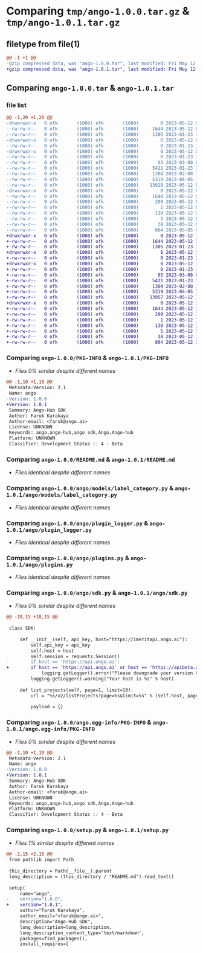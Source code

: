 # Comparing `tmp/ango-1.0.0.tar.gz` & `tmp/ango-1.0.1.tar.gz`

## filetype from file(1)

```diff
@@ -1 +1 @@
-gzip compressed data, was "ango-1.0.0.tar", last modified: Fri May 12 08:45:39 2023, max compression
+gzip compressed data, was "ango-1.0.1.tar", last modified: Fri May 12 14:51:53 2023, max compression
```

## Comparing `ango-1.0.0.tar` & `ango-1.0.1.tar`

### file list

```diff
@@ -1,20 +1,20 @@
-drwxrwxr-x   0 ofk       (1000) ofk       (1000)        0 2023-05-12 08:45:39.347913 ango-1.0.0/
--rw-rw-r--   0 ofk       (1000) ofk       (1000)     1644 2023-05-12 08:45:39.347913 ango-1.0.0/PKG-INFO
--rw-rw-r--   0 ofk       (1000) ofk       (1000)     1305 2023-01-23 13:16:24.000000 ango-1.0.0/README.md
-drwxrwxr-x   0 ofk       (1000) ofk       (1000)        0 2023-05-12 08:45:39.347913 ango-1.0.0/ango/
--rw-rw-r--   0 ofk       (1000) ofk       (1000)        0 2023-01-23 13:16:24.000000 ango-1.0.0/ango/__init__.py
-drwxrwxr-x   0 ofk       (1000) ofk       (1000)        0 2023-05-12 08:45:39.347913 ango-1.0.0/ango/models/
--rw-rw-r--   0 ofk       (1000) ofk       (1000)        0 2023-01-23 13:16:24.000000 ango-1.0.0/ango/models/__init__.py
--rw-rw-r--   0 ofk       (1000) ofk       (1000)       93 2023-03-08 06:39:17.000000 ango-1.0.0/ango/models/enums.py
--rw-rw-r--   0 ofk       (1000) ofk       (1000)     5421 2023-01-23 13:16:24.000000 ango-1.0.0/ango/models/label_category.py
--rw-rw-r--   0 ofk       (1000) ofk       (1000)     1304 2023-02-08 11:40:21.000000 ango-1.0.0/ango/plugin_logger.py
--rw-rw-r--   0 ofk       (1000) ofk       (1000)     5319 2023-04-05 12:21:08.000000 ango-1.0.0/ango/plugins.py
--rw-rw-r--   0 ofk       (1000) ofk       (1000)    13920 2023-05-12 08:45:18.000000 ango-1.0.0/ango/sdk.py
-drwxrwxr-x   0 ofk       (1000) ofk       (1000)        0 2023-05-12 08:45:39.347913 ango-1.0.0/ango.egg-info/
--rw-rw-r--   0 ofk       (1000) ofk       (1000)     1644 2023-05-12 08:45:39.000000 ango-1.0.0/ango.egg-info/PKG-INFO
--rw-rw-r--   0 ofk       (1000) ofk       (1000)      299 2023-05-12 08:45:39.000000 ango-1.0.0/ango.egg-info/SOURCES.txt
--rw-rw-r--   0 ofk       (1000) ofk       (1000)        1 2023-05-12 08:45:39.000000 ango-1.0.0/ango.egg-info/dependency_links.txt
--rw-rw-r--   0 ofk       (1000) ofk       (1000)      130 2023-05-12 08:45:39.000000 ango-1.0.0/ango.egg-info/requires.txt
--rw-rw-r--   0 ofk       (1000) ofk       (1000)        5 2023-05-12 08:45:39.000000 ango-1.0.0/ango.egg-info/top_level.txt
--rw-rw-r--   0 ofk       (1000) ofk       (1000)       38 2023-05-12 08:45:39.347913 ango-1.0.0/setup.cfg
--rw-rw-r--   0 ofk       (1000) ofk       (1000)      864 2023-05-05 06:29:37.000000 ango-1.0.0/setup.py
+drwxrwxr-x   0 ofk       (1000) ofk       (1000)        0 2023-05-12 14:51:53.025334 ango-1.0.1/
+-rw-rw-r--   0 ofk       (1000) ofk       (1000)     1644 2023-05-12 14:51:53.025334 ango-1.0.1/PKG-INFO
+-rw-rw-r--   0 ofk       (1000) ofk       (1000)     1305 2023-01-23 13:16:24.000000 ango-1.0.1/README.md
+drwxrwxr-x   0 ofk       (1000) ofk       (1000)        0 2023-05-12 14:51:53.025334 ango-1.0.1/ango/
+-rw-rw-r--   0 ofk       (1000) ofk       (1000)        0 2023-01-23 13:16:24.000000 ango-1.0.1/ango/__init__.py
+drwxrwxr-x   0 ofk       (1000) ofk       (1000)        0 2023-05-12 14:51:53.025334 ango-1.0.1/ango/models/
+-rw-rw-r--   0 ofk       (1000) ofk       (1000)        0 2023-01-23 13:16:24.000000 ango-1.0.1/ango/models/__init__.py
+-rw-rw-r--   0 ofk       (1000) ofk       (1000)       93 2023-03-08 06:39:17.000000 ango-1.0.1/ango/models/enums.py
+-rw-rw-r--   0 ofk       (1000) ofk       (1000)     5421 2023-01-23 13:16:24.000000 ango-1.0.1/ango/models/label_category.py
+-rw-rw-r--   0 ofk       (1000) ofk       (1000)     1304 2023-02-08 11:40:21.000000 ango-1.0.1/ango/plugin_logger.py
+-rw-rw-r--   0 ofk       (1000) ofk       (1000)     5319 2023-04-05 12:21:08.000000 ango-1.0.1/ango/plugins.py
+-rw-rw-r--   0 ofk       (1000) ofk       (1000)    13957 2023-05-12 14:51:41.000000 ango-1.0.1/ango/sdk.py
+drwxrwxr-x   0 ofk       (1000) ofk       (1000)        0 2023-05-12 14:51:53.025334 ango-1.0.1/ango.egg-info/
+-rw-rw-r--   0 ofk       (1000) ofk       (1000)     1644 2023-05-12 14:51:52.000000 ango-1.0.1/ango.egg-info/PKG-INFO
+-rw-rw-r--   0 ofk       (1000) ofk       (1000)      299 2023-05-12 14:51:53.000000 ango-1.0.1/ango.egg-info/SOURCES.txt
+-rw-rw-r--   0 ofk       (1000) ofk       (1000)        1 2023-05-12 14:51:52.000000 ango-1.0.1/ango.egg-info/dependency_links.txt
+-rw-rw-r--   0 ofk       (1000) ofk       (1000)      130 2023-05-12 14:51:52.000000 ango-1.0.1/ango.egg-info/requires.txt
+-rw-rw-r--   0 ofk       (1000) ofk       (1000)        5 2023-05-12 14:51:53.000000 ango-1.0.1/ango.egg-info/top_level.txt
+-rw-rw-r--   0 ofk       (1000) ofk       (1000)       38 2023-05-12 14:51:53.025334 ango-1.0.1/setup.cfg
+-rw-rw-r--   0 ofk       (1000) ofk       (1000)      864 2023-05-12 14:51:50.000000 ango-1.0.1/setup.py
```

### Comparing `ango-1.0.0/PKG-INFO` & `ango-1.0.1/PKG-INFO`

 * *Files 0% similar despite different names*

```diff
@@ -1,10 +1,10 @@
 Metadata-Version: 2.1
 Name: ango
-Version: 1.0.0
+Version: 1.0.1
 Summary: Ango-Hub SDK
 Author: Faruk Karakaya
 Author-email: <faruk@ango.ai>
 License: UNKNOWN
 Keywords: ango,ango-hub,ango sdk,Ango,Ango-hub
 Platform: UNKNOWN
 Classifier: Development Status :: 4 - Beta
```

### Comparing `ango-1.0.0/README.md` & `ango-1.0.1/README.md`

 * *Files identical despite different names*

### Comparing `ango-1.0.0/ango/models/label_category.py` & `ango-1.0.1/ango/models/label_category.py`

 * *Files identical despite different names*

### Comparing `ango-1.0.0/ango/plugin_logger.py` & `ango-1.0.1/ango/plugin_logger.py`

 * *Files identical despite different names*

### Comparing `ango-1.0.0/ango/plugins.py` & `ango-1.0.1/ango/plugins.py`

 * *Files identical despite different names*

### Comparing `ango-1.0.0/ango/sdk.py` & `ango-1.0.1/ango/sdk.py`

 * *Files 0% similar despite different names*

```diff
@@ -18,15 +18,15 @@
 
 class SDK:
 
     def __init__(self, api_key, host="https://imeritapi.ango.ai"):
         self.api_key = api_key
         self.host = host
         self.session = requests.Session()
-        if host == 'https://api.ango.ai':
+        if host == 'https://api.ango.ai' or host == 'https://apibeta.ango.ai':
             logging.getLogger().error("Please downgrade your version to < 1.0.0")
         logging.getLogger().warning("Your host is %s" % host)
 
     def list_projects(self, page=1, limit=10):
         url = "%s/v2/listProjects?page=%s&limit=%s" % (self.host, page, limit)
 
         payload = {}
```

### Comparing `ango-1.0.0/ango.egg-info/PKG-INFO` & `ango-1.0.1/ango.egg-info/PKG-INFO`

 * *Files 0% similar despite different names*

```diff
@@ -1,10 +1,10 @@
 Metadata-Version: 2.1
 Name: ango
-Version: 1.0.0
+Version: 1.0.1
 Summary: Ango-Hub SDK
 Author: Faruk Karakaya
 Author-email: <faruk@ango.ai>
 License: UNKNOWN
 Keywords: ango,ango-hub,ango sdk,Ango,Ango-hub
 Platform: UNKNOWN
 Classifier: Development Status :: 4 - Beta
```

### Comparing `ango-1.0.0/setup.py` & `ango-1.0.1/setup.py`

 * *Files 1% similar despite different names*

```diff
@@ -2,15 +2,15 @@
 from pathlib import Path
 
 this_directory = Path(__file__).parent
 long_description = (this_directory / "README.md").read_text()
 
 setup(
     name="ango",
-    version="1.0.0",
+    version="1.0.1",
     author="Faruk Karakaya",
     author_email="<faruk@ango.ai>",
     description="Ango-Hub SDK",
     long_description=long_description,
     long_description_content_type='text/markdown',
     packages=find_packages(),
     install_requires=[
```

